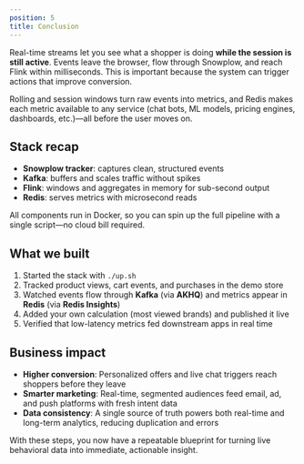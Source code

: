 ```yaml
---
position: 5
title: Conclusion
---
```


Real-time streams let you see what a shopper is doing **while the session is still active**. Events leave the browser, flow through Snowplow, and reach Flink within milliseconds. This is important because the system can trigger actions that improve conversion.

Rolling and session windows turn raw events into metrics, and Redis makes each metric available to any service (chat bots, ML models, pricing engines, dashboards, etc.)—all before the user moves on.

## Stack recap

- **Snowplow tracker**: captures clean, structured events
- **Kafka**: buffers and scales traffic without spikes
- **Flink**: windows and aggregates in memory for sub-second output
- **Redis**: serves metrics with microsecond reads

All components run in Docker, so you can spin up the full pipeline with a single script—no cloud bill required.

## What we built

1. Started the stack with `./up.sh`
2. Tracked product views, cart events, and purchases in the demo store
3. Watched events flow through **Kafka** (via **AKHQ**) and metrics appear in **Redis** (via **Redis Insights**)
4. Added your own calculation (most viewed brands) and published it live
5. Verified that low-latency metrics fed downstream apps in real time

## Business impact

- **Higher conversion**: Personalized offers and live chat triggers reach shoppers before they leave
- **Smarter marketing**: Real-time, segmented audiences feed email, ad, and push platforms with fresh intent data
- **Data consistency**: A single source of truth powers both real-time and long-term analytics, reducing duplication and errors

With these steps, you now have a repeatable blueprint for turning live behavioral data into immediate, actionable insight.
